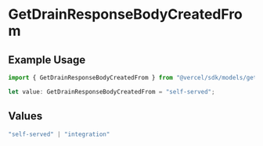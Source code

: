 # GetDrainResponseBodyCreatedFrom

## Example Usage

```typescript
import { GetDrainResponseBodyCreatedFrom } from "@vercel/sdk/models/getdrainop.js";

let value: GetDrainResponseBodyCreatedFrom = "self-served";
```

## Values

```typescript
"self-served" | "integration"
```